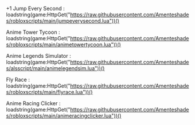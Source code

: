 +1 Jump Every Second :
loadstring(game:HttpGet("https://raw.githubusercontent.com/Amenteshades/robloxscripts/main/jumpeverysecond.lua"))()


Anime Tower Tycoon :
loadstring(game:HttpGet("https://raw.githubusercontent.com/Amenteshades/robloxscripts/main/animetowertycoon.lua"))()


Anime Legends Simulator : 
loadstring(game:HttpGet("https://raw.githubusercontent.com/Amenteshades/alsscript/main/animelegendsim.lua"))()


Fly Race :
loadstring(game:HttpGet("https://raw.githubusercontent.com/Amenteshades/robloxscripts/main/flyrace.lua"))()


Anime Racing Clicker :
loadstring(game:HttpGet("https://raw.githubusercontent.com/Amenteshades/robloxscripts/main/animeracingclicker.lua"))()
